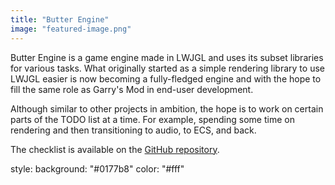 ```yaml
---
title: "Butter Engine"
image: "featured-image.png"
---
```


Butter Engine is a game engine made in LWJGL and uses its subset libraries for various tasks. What originally started as a simple rendering library to use LWJGL easier is now becoming a fully-fledged engine and with the hope to fill the same role as Garry's Mod in end-user development.

Although similar to other projects in ambition, the hope is to work on certain parts of the TODO list at a time. For example, spending some time on rendering and then transitioning to audio, to ECS, and back.

The checklist is available on the [GitHub repository](https://github.com/joshuafhiggins/ButterEngine).

style: 
    background: "#0177b8"
    color: "#fff"
